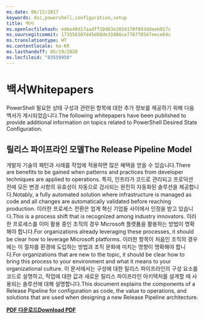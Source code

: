 ```yaml
---
ms.date: 06/12/2017
keywords: dsc,powershell,configuration,setup
title: 백서
ms.openlocfilehash: edbe48d17aadff18d63e2024170f893ddeeb017c
ms.sourcegitcommit: 173556307d45d88de31086ce776770547eece64c
ms.translationtype: HT
ms.contentlocale: ko-KR
ms.lasthandoff: 05/19/2020
ms.locfileid: "83559950"
---
```

# <a name="whitepapers"></a><span data-ttu-id="8d3a9-103">백서</span><span class="sxs-lookup"><span data-stu-id="8d3a9-103">Whitepapers</span></span>

<span data-ttu-id="8d3a9-104">PowerShell 필요한 상태 구성과 관련된 항목에 대한 추가 정보를 제공하기 위해 다음 백서가 게시되었습니다.</span><span class="sxs-lookup"><span data-stu-id="8d3a9-104">The following whitepapers have been published to provide additional information on topics related to PowerShell Desired State Configuration.</span></span>

## <a name="the-release-pipeline-model"></a><span data-ttu-id="8d3a9-105">릴리스 파이프라인 모델</span><span class="sxs-lookup"><span data-stu-id="8d3a9-105">The Release Pipeline Model</span></span>
<span data-ttu-id="8d3a9-106">개발자 기술의 패턴과 사례를 작업에 적용하면 많은 혜택을 얻을 수 있습니다.</span><span class="sxs-lookup"><span data-stu-id="8d3a9-106">There are benefits to be gained when patterns and practices from developer techniques are applied to operations.</span></span> <span data-ttu-id="8d3a9-107">특히, 인프라가 코드로 관리되고 프로덕션 전에 모든 변경 사항의 유효성이 자동으로 검사되는 완전히 자동화된 솔루션을 제공합니다.</span><span class="sxs-lookup"><span data-stu-id="8d3a9-107">Notably, a fully automated solution where infrastructure is managed as code and all changes are automatically validated before reaching production.</span></span> <span data-ttu-id="8d3a9-108">이러한 프로세스 전환은 업계 혁신 기업들 사이에서 인정을 받고 있습니다.</span><span class="sxs-lookup"><span data-stu-id="8d3a9-108">This is a process shift that is recognized among industry innovators.</span></span> <span data-ttu-id="8d3a9-109">이러한 프로세스를 이미 활용 중인 조직의 경우 Microsoft 플랫폼을 활용하는 방법이 명확해야 합니다.</span><span class="sxs-lookup"><span data-stu-id="8d3a9-109">For organizations already leveraging these processes, it should be clear how to leverage Microsoft platforms.</span></span> <span data-ttu-id="8d3a9-110">이러한 항목이 처음인 조직의 경우에는 이 절차를 환경에 도입하는 방법과 조직 문화에 미치는 영향이 명확해야 합니다.</span><span class="sxs-lookup"><span data-stu-id="8d3a9-110">For organizations that are new to the topic, it should be clear how to bring this process to your environment and what it means to your organizational culture.</span></span> <span data-ttu-id="8d3a9-111">이 문서에서는 구성에 대한 릴리스 파이프라인의 구성 요소를 코드로 설명하고, 작업에 대한 값과 새로운 릴리스 파이프라인 아키텍처를 설계할 때 사용되는 솔루션에 대해 설명합니다.</span><span class="sxs-lookup"><span data-stu-id="8d3a9-111">This document explains the components of a Release Pipeline for configuration as code, the value to operations, and solutions that are used when designing a new Release Pipeline architecture.</span></span>

<span data-ttu-id="8d3a9-112">**[PDF 다운로드](https://aka.ms/thereleasepipelinemodelpdf)**</span><span class="sxs-lookup"><span data-stu-id="8d3a9-112">**[Download PDF](https://aka.ms/thereleasepipelinemodelpdf)**</span></span>
